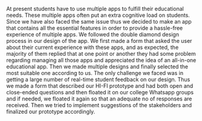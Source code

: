 At present students have to use multiple apps to fulfill their educational needs. These multiple apps often put an extra cognitive load on students. Since we have also faced the same issue thus we decided to make an app that contains all the essential features in order to provide a hassle-free experience of multiple apps. We followed the double diamond design process in our design of the app. We first made a form that asked the user about their current experience with these apps, and as expected, the majority of them replied that at one point or another they had some problem regarding managing all those apps and appreciated the idea of an all-in-one educational app. Then we made multiple designs and finally selected the most suitable one according to us. The only challenge we faced was in getting a large number of real-time student feedback on our design. Thus we made a form that described our HI-FI prototype and had both open and close-ended questions and then floated it on our college Whatsapp groups and if needed, we floated it again so that an adequate no of responses are received. Then we tried to implement suggestions of the stakeholders and finalized our prototype accordingly.
